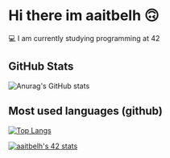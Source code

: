 
# Hi there im aaitbelh 🙃

💻  I am currently studying programming at 42



## GitHub Stats

<!-- ![aaitbelh's 42 stats](https://badge42.herokuapp.com/api/stats/aaitbelh?darkmode=true&cursus=42cursus) -->

![Anurag's GitHub stats](https://github-readme-stats.vercel.app/api?username=aaitbelh&show_icons=true) 
## Most used languages (github)
[![Top Langs](https://github-readme-stats.vercel.app/api/top-langs/?username=aaitbelh&langs_count=8)](https://github.com/aaitbelh/github-readme-stats)

[![aaitbelh's 42 stats](https://badge42.vercel.app/api/v2/cl3u529dl000609lc9u7tgkrw/stats?cursusId=21&coalitionId=79)](https://github.com/JaeSeoKim/badge42)

